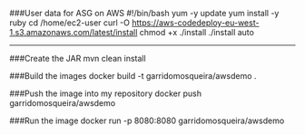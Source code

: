 ###User data for ASG on AWS
#!/bin/bash
yum -y update
yum install -y ruby
cd /home/ec2-user
curl -O https://aws-codedeploy-eu-west-1.s3.amazonaws.com/latest/install
chmod +x ./install
./install auto 

---
###Create the JAR
mvn clean install

###Build the images
docker build -t garridomosqueira/awsdemo .

###Push the image into my repository
docker push garridomosqueira/awsdemo

###Run the image
docker run -p 8080:8080 garridomosqueira/awsdemo


